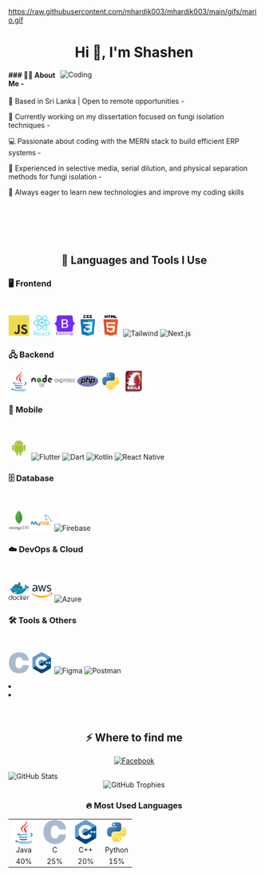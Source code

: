 https://raw.githubusercontent.com/mhardik003/mhardik003/main/gifs/mario.gif
<h1 align="center">Hi 👋, I'm Shashen</h1>
<img align="right" alt="Coding" width="400" src="https://cdn.dribbble.com/users/1162077/screenshots/3848914/programmer.gif"> 
 <h4><p>### 👨‍💻 About Me - </p></h4>   
 <p>📍 Based in Sri Lanka | Open to remote opportunities -<br></p>

  🌱 Currently working on my dissertation focused on fungi isolation techniques - <br> 
  
  💻 Passionate about coding with the MERN stack to build efficient ERP systems - <br>
  
  🔬 Experienced in selective media, serial dilution, and physical separation methods for fungi isolation - <br> 
  
  🚀 Always eager to learn new technologies and improve my coding skills</h4>
<br>
<br>
<br>
<br>
<br>
<br>

<h2 align="center">🚀 Languages and Tools I Use</h2>

<h3>🖥️ Frontend</h3><br>
<p> <img src="https://raw.githubusercontent.com/devicons/devicon/master/icons/javascript/javascript-original.svg" alt="JavaScript" width="42" height="42"/> <img src="https://raw.githubusercontent.com/devicons/devicon/master/icons/react/react-original-wordmark.svg" alt="React" width="42" height="42"/> <img src="https://raw.githubusercontent.com/devicons/devicon/master/icons/bootstrap/bootstrap-plain-wordmark.svg" alt="Bootstrap" width="42" height="42"/> <img src="https://raw.githubusercontent.com/devicons/devicon/master/icons/css3/css3-original-wordmark.svg" alt="CSS3" width="42" height="42"/> <img src="https://raw.githubusercontent.com/devicons/devicon/master/icons/html5/html5-original-wordmark.svg" alt="HTML5" width="42" height="42"/> <img src="https://www.vectorlogo.zone/logos/tailwindcss/tailwindcss-icon.svg" alt="Tailwind" width="42" height="42"/> <img src="https://cdn.worldvectorlogo.com/logos/nextjs-2.svg" alt="Next.js" width="42" height="42"/> </p>
<h3>🖧 Backend</h3>
<p> <img src="https://raw.githubusercontent.com/devicons/devicon/master/icons/java/java-original.svg" alt="Java" width="42" height="42"/> <img src="https://raw.githubusercontent.com/devicons/devicon/master/icons/nodejs/nodejs-original-wordmark.svg" alt="Node.js" width="42" height="42"/> <img src="https://raw.githubusercontent.com/devicons/devicon/master/icons/express/express-original-wordmark.svg" alt="Express" width="42" height="42"/> <img src="https://raw.githubusercontent.com/devicons/devicon/master/icons/php/php-original.svg" alt="PHP" width="42" height="42"/> <img src="https://raw.githubusercontent.com/devicons/devicon/master/icons/python/python-original.svg" alt="Python" width="42" height="42"/> <img src="https://raw.githubusercontent.com/devicons/devicon/master/icons/rails/rails-original-wordmark.svg" alt="Rails" width="42" height="42"/> </p>
<h3>📱 Mobile</h3><br>
<p> <img src="https://raw.githubusercontent.com/devicons/devicon/master/icons/android/android-original-wordmark.svg" alt="Android" width="42" height="42"/> <img src="https://www.vectorlogo.zone/logos/flutterio/flutterio-icon.svg" alt="Flutter" width="42" height="42"/> <img src="https://www.vectorlogo.zone/logos/dartlang/dartlang-icon.svg" alt="Dart" width="42" height="42"/> <img src="https://www.vectorlogo.zone/logos/kotlinlang/kotlinlang-icon.svg" alt="Kotlin" width="42" height="42"/> <img src="https://reactnative.dev/img/header_logo.svg" alt="React Native" width="42" height="42"/> </p>
<h3>🗄️ Database</h3><br>
<p> <img src="https://raw.githubusercontent.com/devicons/devicon/master/icons/mongodb/mongodb-original-wordmark.svg" alt="MongoDB" width="42" height="42"/> <img src="https://raw.githubusercontent.com/devicons/devicon/master/icons/mysql/mysql-original-wordmark.svg" alt="MySQL" width="42" height="42"/> <img src="https://www.vectorlogo.zone/logos/firebase/firebase-icon.svg" alt="Firebase" width="42" height="42"/> </p>
<h3>☁️ DevOps & Cloud</h3><br>
<p> <img src="https://raw.githubusercontent.com/devicons/devicon/master/icons/docker/docker-original-wordmark.svg" alt="Docker" width="42" height="42"/> <img src="https://raw.githubusercontent.com/devicons/devicon/master/icons/amazonwebservices/amazonwebservices-original-wordmark.svg" alt="AWS" width="42" height="42"/> <img src="https://www.vectorlogo.zone/logos/microsoft_azure/microsoft_azure-icon.svg" alt="Azure" width="42" height="42"/> </p>
<h3>🛠️ Tools & Others</h3><br>
<p> <img src="https://raw.githubusercontent.com/devicons/devicon/master/icons/c/c-original.svg" alt="C" width="42" height="42"/> <img src="https://raw.githubusercontent.com/devicons/devicon/master/icons/cplusplus/cplusplus-original.svg" alt="C++" width="42" height="42"/> <img src="https://www.vectorlogo.zone/logos/figma/figma-icon.svg" alt="Figma" width="42" height="42"/> <img src="https://www.vectorlogo.zone/logos/getpostman/getpostman-icon.svg" alt="Postman" width="42" height="42"/> </p>
<li><a target="_blank" href=""></a></li>
<li><a target="_blank" href=""></a></li>
<br>
<br>
<h2 align="center">⚡️ Where to find me</h2>
<p align="center">
  <a href="https://www.facebook.com/your-profile" target="_blank">
    <img src="https://img.shields.io/badge/Facebook-%231877F2.svg?style=for-the-badge&logo=Facebook&logoColor=white" alt="Facebook"/>
  </a>
  <!-- Add other social media links here -->
</p>

<div style="display: flex; justify-content: space-between; align-items: flex-start;">
  <!-- GitHub Stats on the left -->
  <div>
    <img src="https://github-readme-stats.vercel.app/api?username=shashenAmalka&show_icons=true&theme=radical&hide_border=true" alt="GitHub Stats" />
  </div>
</div>

<!-- GitHub Trophies -->
<div align="center">
  <img src="https://github-profile-trophy.vercel.app/?username=shashenAmalka&theme=radical&no-frame=true&row=1&column=7" alt="GitHub Trophies" />
</div>

<!-- Custom Most Used Languages Section -->
<h3 align="center">🔥 Most Used Languages</h3>
<div align="center">
  <table>
    <tr>
      <td align="center">
        <img src="https://raw.githubusercontent.com/devicons/devicon/master/icons/java/java-original.svg" width="48" height="48" alt="Java"/>
        <br>Java
      </td>
      <td align="center">
        <img src="https://raw.githubusercontent.com/devicons/devicon/master/icons/c/c-original.svg" width="48" height="48" alt="C"/>
        <br>C
      </td>
      <td align="center">
        <img src="https://raw.githubusercontent.com/devicons/devicon/master/icons/cplusplus/cplusplus-original.svg" width="48" height="48" alt="C++"/>
        <br>C++
      </td>
      <td align="center">
        <img src="https://raw.githubusercontent.com/devicons/devicon/master/icons/python/python-original.svg" width="48" height="48" alt="Python"/>
        <br>Python
      </td>
    </tr>
    <tr>
      <td align="center">40%</td>
      <td align="center">25%</td>
      <td align="center">20%</td>
      <td align="center">15%</td>
    </tr>
  </table>
</div>

</p>
